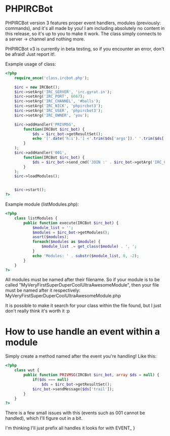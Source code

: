 PHPIRCBot
=========

PHPIRCBot version 3 features proper event handlers, modules (previously: commands), and it's all made by you! I am including absolutely no content in this release, so it's up to you to make it work.
The class simply connects to a server -> channel and nothing more.

PHPIRCBot v3 is currently in beta testing, so if you encounter an error, don't be afraid! Just report it!.

Example usage of class:
```php
<?php
	require_once('class.ircbot.php');

	$irc = new IRCBot();
	$irc->setArg('IRC_SERVER', 'irc.gyrat.in');
	$irc->setArg('IRC_PORT', 6667);
	$irc->setArg('IRC_CHANNEL', '#balls');
	$irc->setArg('IRC_NICK', 'phpircbot3');
	$irc->setArg('IRC_USER', 'phpircbot3');
	$irc->setArg('IRC_OWNER', 'you');

	$irc->addHandler('PRIVMSG',
		function(IRCBot $irc_bot) {
			$ds = $irc_bot->getResultSet();
			echo '['.date('h:i').'] <'.trim($ds['args']).' '.trim($ds['username']).'> ' . trim($ds['trail']) . PHP_EOL;
		}
	);
	$irc->addHandler('001',
		function(IRCBot $irc_bot) {
			$ds = $irc_bot->send_cmd('JOIN :' . $irc_bot->getArg('IRC_CHANNEL'));
		}
	);
	$irc->loadModules();


	$irc->start();
?>
```

Example module (listModules.php):
```php
<?php
	class listModules {
		public function execute(IRCBot $irc_bot) {
			$module_list = '';
			$modules = $irc_bot->getModules();
			asort($modules);
			foreach($modules as $module) {
				$module_list .= get_class($module) . ', ';
			}
			echo 'Modules: ' . substr($module_list, 0, -2);
		}
	}
?>
```

All modules must be named after their filename. So if your module is to be called "MyVeryFirstSuperDuperCoolUltraAwesomeModule", then your file must be named after it respectively:
MyVeryFirstSuperDuperCoolUltraAwesomeModule.php

It is possible to make it search for your class within the file found, but I just don't really think it's worth it :p

How to use handle an event within a module
==========================================
Simply create a method named after the event you're handling!
Like this:
```php
<?php
	class wut {
		public function PRIVMSG(IRCBot $irc_bot, array $ds = null) {
			if($ds === null)
				$ds = $irc_bot->getResultSet();
			$irc_bot->sendMessage($ds['trail']);
		}
	}
?>
```

There is a few small issues with this (events such as 001 cannot be handled), which I'll figure out in a bit.

I'm thinking I'll just prefix all handles it looks for with EVENT_
	}